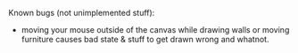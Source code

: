 Known bugs (not unimplemented stuff):

* moving your mouse outside of the canvas while drawing walls or moving
  furniture causes bad state & stuff to get drawn wrong and whatnot.
